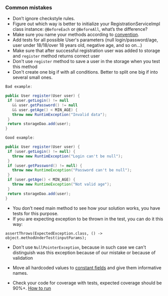 ### Common mistakes

* Don’t ignore checkstyle rules.
* Figure out which way is better to initialize your RegistrationServiceImpl class instance: `@BeforeEach` or `@BeforeAll`, what’s the difference?
* Make sure you name your methods according to [convention](https://google.github.io/styleguide/javaguide.html#s5.2.3-method-names).
* Add tests for all possible User's parameters (null login/password/age, user under 18/18/over 18 years old, negative age, and so on...)
* Make sure that after successful registration user was added to storage and `register` method returns correct user
* Don't use `register` method to save a user in the storage when you test this method
* Don't create one big if with all conditions. Better to split one big if into several small ones.

```java 
Bad example:

public User register(User user) {
 if (user.getLogin() != null 
   && user.getPassword() != null
   && user.getAge() < MIN_AGE) {
   throw new RuntimException("Invalid data");
 }
 return storageDao.add(user);
}
```

```java 
Good example:

public User register(User user) {
 if (user.getLogin() != null) {
   throw new RuntimException("Login can't be null");
 }
 if (user.getPassword() != null) {
   throw new RuntimeException("Password can't be null");
 }
 if (user.getAge() < MIN_AGE) {
   throw new RuntimeException("Not valid age");
 }
 return storageDao.add(user);
}
```

* You don’t need main method to see how your solution works, you have tests for this purpose.
* If you are expecting exception to be thrown in the test, you can do it this way:
```
assertThrows(ExpectedException.class, () -> object.methodUnderTest(inputParams);
```
* Don't use `NullPointerException`, because in such case we can't distinguish was this exception because of our mistake or because of validation

* Move all hardcoded values to [constant fields](https://mate-academy.github.io/style-guides/java/java.html#s5.2.4-constant-names) and give them informative names.

* Check your code for coverage with tests, expected coverage should be 90%+. [How to run](https://www.jetbrains.com/help/idea/running-test-with-coverage.html#run-config-with-coverage)

